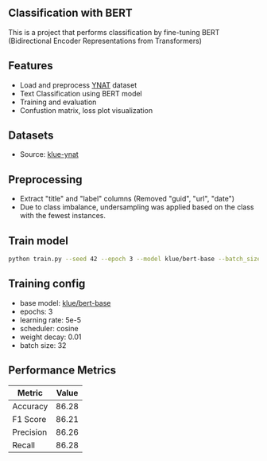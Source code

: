## Classification with BERT
This is a project that performs classification by fine-tuning BERT (Bidirectional Encoder Representations from Transformers)

## Features
- Load and preprocess [YNAT](https://huggingface.co/datasets/klue/klue/viewer/ynat) dataset
- Text Classification using BERT model
- Training and evaluation
- Confustion matrix, loss plot visualization
  
## Datasets
- Source: [klue-ynat](https://huggingface.co/datasets/klue/klue/viewer/ynat)

## Preprocessing
- Extract "title" and "label" columns (Removed "guid", "url", "date")
- Due to class imbalance, undersampling was applied based on the class with the fewest instances.

## Train model
```bash
python train.py --seed 42 --epoch 3 --model klue/bert-base --batch_size 32
```

## Training config
- base model: [klue/bert-base](https://huggingface.co/klue/bert-base)
- epochs: 3
- learning rate: 5e-5
- scheduler: cosine
- weight decay: 0.01
- batch size: 32

## Performance Metrics
|Metric|Value|
|---|---|
|Accuracy|86.28|
|F1 Score|86.21|
|Precision|86.26|
|Recall|86.28|

